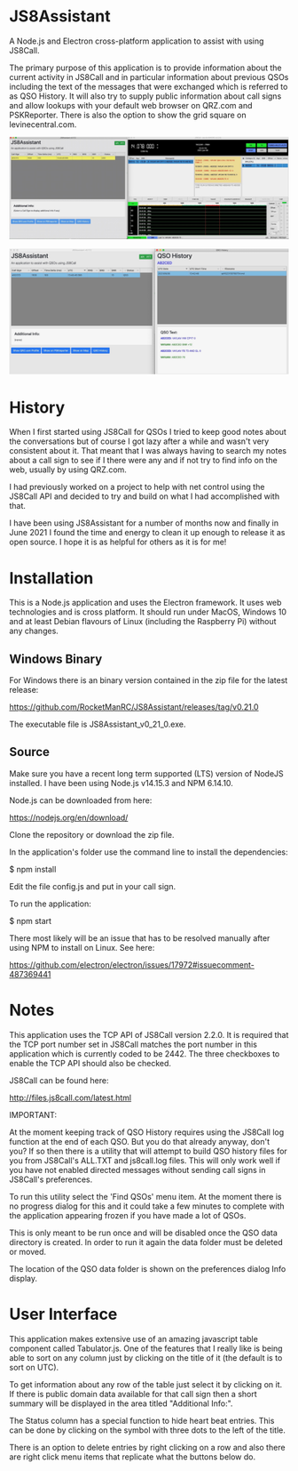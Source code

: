 # JS8Assistant
A Node.js and Electron cross-platform application to assist with using JS8Call.

The primary purpose of this application is to provide information about the current
activity in JS8Call and in particular information about previous QSOs including the
text of the messages that were exchanged which is referred to as QSO History. 
It will also try to supply public information about call signs and allow lookups with your
default web browser on QRZ.com and PSKReporter. There is also the option to show the 
grid square on levinecentral.com.


![Photo](images/js8assistant1.jpeg)


![Photo](images/js8assistant2.jpeg)


# History
When I first started using JS8Call for QSOs I tried to keep good notes about the conversations 
but of course I got lazy after a while and wasn't very consistent about it. That meant that
I was always having to search my notes about a call sign to see if I there were any and if not
try to find info on the web, usually by using QRZ.com.

I had previously worked on a project to help with net control using the JS8Call API and decided to
try and build on what I had accomplished with that.

I have been using JS8Assistant for a number of months now and finally in June 2021 I found
the time and energy to clean it up enough to release it as open source. I hope it is
as helpful for others as it is for me!


# Installation
This is a Node.js application and uses the Electron framework. It uses web technologies and
is cross platform. It should run under MacOS, Windows 10 and at least Debian flavours of Linux 
(including the Raspberry Pi) without any changes.

## Windows Binary
For Windows there is an binary version contained in the zip file for the latest release:

https://github.com/RocketManRC/JS8Assistant/releases/tag/v0.21.0

The executable file is JS8Assistant_v0_21_0.exe.

## Source
Make sure you have a recent long term supported (LTS) version of NodeJS installed. 
I have been using Node.js v14.15.3 and NPM 6.14.10. 

Node.js can be downloaded from here:

https://nodejs.org/en/download/

Clone the repository or download the zip file.

In the application's folder use the command line to install the dependencies:

$ npm install

Edit the file config.js and put in your call sign.

To run the application:

$ npm start

There most likely will be an issue that has to be resolved manually after using NPM to 
install on Linux. See here:

https://github.com/electron/electron/issues/17972#issuecomment-487369441

# Notes
This application uses the TCP API of JS8Call version 2.2.0. It is required that the TCP 
port number set in JS8Call matches the port number in this application which is currently
coded to be 2442. The three checkboxes to enable the TCP API should also be checked.

JS8Call can be found here:

http://files.js8call.com/latest.html

IMPORTANT:

At the moment keeping track of QSO History requires using the JS8Call log function at the 
end of each QSO. But you do that already anyway, don't you? If so then there
is a utility that will attempt to build QSO history files for you from JS8Call's
ALL.TXT and js8call.log files. This will only work well if you have not enabled
directed messages without sending call signs in JS8Call's preferences.

To run this utility select the 'Find QSOs' menu item. At the moment there is no
progress dialog for this and it could take a few minutes to complete  with the
application appearing frozen if you have made a lot of QSOs.

This is only meant to be run once and will be disabled once the QSO data directory 
is created. In order to run it again the data folder must be deleted or moved.

The location of the QSO data folder is shown on the preferences dialog Info display.

# User Interface

This application makes extensive use of an amazing javascript table component called 
Tabulator.js. One of the features that I really like is being able to sort on any column 
just by clicking on the title of it (the default is to sort on UTC).

To get information about any row of the table just select it by clicking on it. If
there is public domain data available for that call sign then a short summary will
be displayed in the area titled "Additional Info:".

The Status column has a special function to hide heart beat entries. This can be done by
clicking on the symbol with three dots to the left of the title.

There is an option to delete entries by right clicking on a row and also there are
right click menu items that replicate what the buttons below do.
